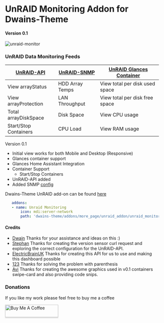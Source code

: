 # UnRAID Monitoring Addon for Dwains-Theme
#### Version 0.1

![unraid-monitor](https://github.com/noodlemctwoodle/homeassistant/blob/master/.github/wiki/images/dwains-theme/addons/unraid/desktop_1.png)

### UnRAID Data Monitoring Feeds

| [UnRAID-API](https://github.com/noodlemctwoodle/homeassistant/tree/master/.github/wiki/guides/unraid#unraid-api-configuration) | [UnRAID-SNMP](https://github.com/noodlemctwoodle/homeassistant/tree/master/.github/wiki/guides/unraid#unraid-snmp-configuration) | [UnRAID Glances Container](https://github.com/hassio-addons/addon-glances/blob/v0.7.1/README.md) |
|-----------------------|-----------------|--------------------------------|
| View arrayStatus      | HDD Array Temps | View total per disk used space |
| View arrayProtection  | LAN Throughput  | View total per disk free space |
| Total arrayDiskSpace  | Disk Space      | View CPU usage                 |
| Start/Stop Containers | CPU Load        | View RAM usage                 |

Version 0.1
 - Initial view works for both Mobile and Desktop (Responsive)
 - Glances container support
 - Glances Home Assistant Integration
 - Container Support
    - Start/Stop Containers
 - UnRAID-API added
 - Added SNMP [config](https://github.com/noodlemctwoodle/homeassistant/blob/44ac457117f173fa1bf1e47ce832566b36ba5ddb/packages/ha-core/areas/cabinet/devices/unraid/unraid_monitoring.yaml#L34)


 Dwains-Theme UnRAID add-on can be found [here](https://github.com/noodlemctwoodle/homeassistant/blob/master/dwains-theme/addons/unraid_addon/unraid_monitoring.yaml)


 ```yaml
    addons:
    - name: Unraid Monitoring
        icon: mdi:server-network
        path: 'dwains-theme/addons/more_page/unraid_addon/unraid_monitoring.yaml'
```

 #### Credits
 - [Dwain](https://github.com/dwainscheeren/lovelace-dwains-theme) Thanks for your assistance and ideas on this :)
 - [Stephan](https://github.com/Stephan296) Thanks for creating the version sensor curl request and exploring the correct configuration for the UnRAID-API.
 - [ElectricBrainUK](https://github.com/ElectricBrainUK/UnraidAPI) Thanks for creating this API for us to use and making this dashboard possible
 - [123](https://community.home-assistant.io/u/123/summary) Thanks for solving the problem with parenthesis
 - [Avi](https://github.com/abeksis/My-HomeAssistant-Config) Thanks for creating the awesome graphics used in v0.1 containers swipe-card and also providing code snips. 


### Donations

If you like my work please feel free to buy me a coffee

<a href="https://www.buymeacoffee.com/noodlemctwoodle" target="_blank"><img src="https://www.buymeacoffee.com/assets/img/custom_images/orange_img.png" alt="Buy Me A Coffee" style="height: 41px !important;width: 174px !important;box-shadow: 0px 3px 2px 0px rgba(190, 190, 190, 0.5) !important;-webkit-box-shadow: 0px 3px 2px 0px rgba(190, 190, 190, 0.5) !important;" ></a>